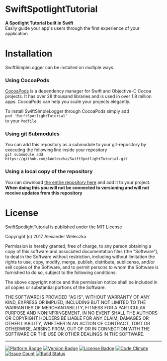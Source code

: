 # SwiftSpotlightTutorial
**A Spotlight Tutorial built in Swift**  
Easily guide your app's users through the first experience of your application

# Installation
SwiftSimpleLogger can be installed on multiple ways.

### Using CocoaPods
[CocoaPods](https://cocoapods.org/) is a dependency manager for Swift and Objective-C Cocoa projects. It has over 28 thousand libraries and is used in over 1.8 million apps. CocoaPods can help you scale your projects elegantly.

To install SwiftSimpleLogger through CocoaPods simply add  
`pod 'SwiftSpotlightTutorial'`  
to your `Podfile`

### Using git Submodules
You can add this repository as a submodule to your git-repository by executing the following line inside your repository  
`git submodule add https://github.com/AWeleczka/SwiftSpotlightTutorial.git`

### Using a local copy of the repository
You can download [the entire repository here](https://github.com/AWeleczka/SwiftSpotlightTutorial/archive/master.zip) and add it to your project.   
**When doing this you will not be connected to versioning and will not receive updates from this repository**

# License
SwiftSpotlightTutorial is published under the MIT License

Copyright (c) 2017 Alexander Weleczka

Permission is hereby granted, free of charge, to any person obtaining a copy
of this software and associated documentation files (the "Software"), to deal
in the Software without restriction, including without limitation the rights
to use, copy, modify, merge, publish, distribute, sublicense, and/or sell
copies of the Software, and to permit persons to whom the Software is
furnished to do so, subject to the following conditions:

The above copyright notice and this permission notice shall be included in all
copies or substantial portions of the Software.

THE SOFTWARE IS PROVIDED "AS IS", WITHOUT WARRANTY OF ANY KIND, EXPRESS OR
IMPLIED, INCLUDING BUT NOT LIMITED TO THE WARRANTIES OF MERCHANTABILITY,
FITNESS FOR A PARTICULAR PURPOSE AND NONINFRINGEMENT. IN NO EVENT SHALL THE
AUTHORS OR COPYRIGHT HOLDERS BE LIABLE FOR ANY CLAIM, DAMAGES OR OTHER
LIABILITY, WHETHER IN AN ACTION OF CONTRACT, TORT OR OTHERWISE, ARISING FROM,
OUT OF OR IN CONNECTION WITH THE SOFTWARE OR THE USE OR OTHER DEALINGS IN THE
SOFTWARE.

---
[![Platform Badge](https://cocoapod-badges.herokuapp.com/p/SwiftSpotlightTutorial/badge.svg)](https://cocoapods.org/pods/SwiftSpotlightTutorial)
[![Version Badge](https://cocoapod-badges.herokuapp.com/v/SwiftSpotlightTutorial/badge.svg)](https://cocoapods.org/pods/SwiftSpotlightTutorial)
[![License Badge](https://cocoapod-badges.herokuapp.com/l/SwiftSpotlightTutorial/badge.svg)](https://cocoapods.org/pods/SwiftSpotlightTutorial)
[![Code Climate](https://codeclimate.com/github/AWeleczka/SwiftSpotlightTutorial/badges/gpa.svg)](https://codeclimate.com/github/AWeleczka/SwiftSpotlightTutorial)
[![Issue Count](https://codeclimate.com/github/AWeleczka/SwiftSpotlightTutorial/badges/issue_count.svg)](https://codeclimate.com/github/AWeleczka/SwiftSpotlightTutorial)
[![Build Status](https://travis-ci.org/AWeleczka/SwiftSpotlightTutorial.svg?branch=master)](https://travis-ci.org/AWeleczka/SwiftSpotlightTutorial)
